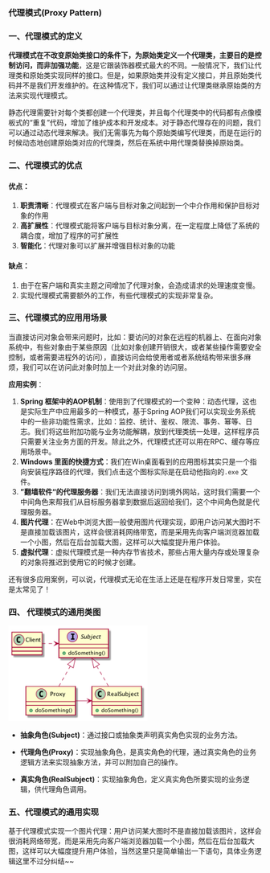 ### 代理模式(Proxy Pattern)



### 一、代理模式的定义

**代理模式在不改变原始类接口的条件下，为原始类定义一个代理类，主要目的是控制访问，而非加强功能**，这是它跟装饰器模式最大的不同。一般情况下，我们让代理类和原始类实现同样的接口。但是，如果原始类并没有定义接口，并且原始类代码并不是我们开发维护的。在这种情况下，我们可以通过让代理类继承原始类的方法来实现代理模式。

静态代理需要针对每个类都创建一个代理类，并且每个代理类中的代码都有点像模板式的“重复”代码，增加了维护成本和开发成本。对于静态代理存在的问题，我们可以通过动态代理来解决。我们无需事先为每个原始类编写代理类，而是在运行的时候动态地创建原始类对应的代理类，然后在系统中用代理类替换掉原始类。

### 二、代理模式的优点

#### 优点：

1. **职责清晰**：代理模式在客户端与目标对象之间起到一个中介作用和保护目标对象的作用
2. **高扩展性**：代理模式能将客户端与目标对象分离，在一定程度上降低了系统的耦合度，增加了程序的可扩展性
3. **智能化**：代理对象可以扩展并增强目标对象的功能

#### 缺点：

1. 由于在客户端和真实主题之间增加了代理对象，会造成请求的处理速度变慢。 
2. 实现代理模式需要额外的工作，有些代理模式的实现非常复杂。

### 三、代理模式的应用用场景

当直接访问对象会带来问题时，比如：要访问的对象在远程的机器上、在面向对象系统中，有些对象由于某些原因（比如对象创建开销很大，或者某些操作需要安全控制，或者需要进程外的访问），直接访问会给使用者或者系统结构带来很多麻烦，我们可以在访问此对象时加上一个对此对象的访问层。

**应用实例**：

1. **Spring 框架中的AOP机制**：使用到了代理模式的一个变种：动态代理，这也是实际生产中应用最多的一种模式，基于Spring AOP我们可以实现业务系统中的一些非功能性需求，比如：监控、统计、鉴权、限流、事务、幂等、日志。我们将这些附加功能与业务功能解耦，放到代理类统一处理，这样程序员只需要关注业务方面的开发。除此之外，代理模式还可以用在RPC、缓存等应用场景中。
2. **Windows 里面的快捷方式**：我们在Win桌面看到的应用图标其实只是一个指向安装程序路径的代理，我们点击这个图标实际是在启动他指向的`.exe` 文件。
3. **”翻墙软件“的代理服务器**：我们无法直接访问到境外网站，这时我们需要一个中间角色来帮我们从目标服务器拿到数据后返回给我们，这个中间角色就是代理服务器。
4. **图片代理**：在Web中浏览大图一般使用图片代理实现，即用户访问某大图时不是直接加载该图片，这样会很消耗网络带宽，而是采用先向客户端浏览器加载一个小图，然后在后台加载大图，这样可以大幅度提升用户体验。
5. **虚拟代理**：虚拟代理模式是一种内存节省技术，那些占用大量内存或处理复杂的对象将推迟到使用它的时候才创建。

还有很多应用案例，可以说，代理模式无论在生活上还是在程序开发日常里，实在是太常见了！

### 四、 代理模式的通用类图

<img src="img/1-0-5783191-5783193.png" style="width:55%;" />

* **抽象角色(Subject)**：通过接口或抽象类声明真实角色实现的业务方法。

* **代理角色(Proxy)**：实现抽象角色，是真实角色的代理，通过真实角色的业务逻辑方法来实现抽象方法，并可以附加自己的操作。

* **真实角色(RealSubject)**：实现抽象角色，定义真实角色所要实现的业务逻辑，供代理角色调用。

### 五、代理模式的通用实现

基于代理模式实现一个图片代理：用户访问某大图时不是直接加载该图片，这样会很消耗网络带宽，而是采用先向客户端浏览器加载一个小图，然后在后台加载大图，这样可以大幅度提升用户体验，当然这里只是简单输出一下语句，具体业务逻辑这里不过分纠结~~

